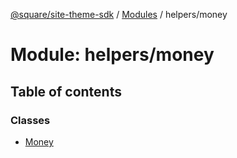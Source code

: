 [@square/site-theme-sdk](../GettingStarted.md) / [Modules](../modules.md) / helpers/money

# Module: helpers/money

## Table of contents

### Classes

- [Money](../classes/helpers_money.Money.md)
